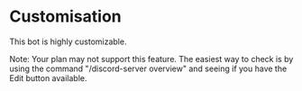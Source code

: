 # Customisation

This bot is highly customizable.

Note: Your plan may not support this feature. The easiest way to check is by using the command "/discord-server overview" and seeing if you have the Edit button available.
